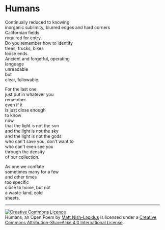 # Humans

Continually reduced to knowing  
inorganic sublimity, blurred edges and hard corners  
Californian fields  
required for entry.  
Do you remember how to identify  
trees, trucks, bikes  
loose ends.  
Ancient and forgetful, operating  
language  
unreadable  
but  
clear, followable.  

For the last one  
just put in whatever you  
remember  
even if it  
is just close enough  
to know  
now  
that the light is not the sun  
and the light is not the sky  
and the light is not the gods  
who can't save you, don't want to  
who can't even see you  
through the density  
of our collection.  

As one we conflate  
sometimes many for a few  
and other times  
too specific  
close to home, but not  
a waste-land, cold  
sheets.  

---


<a rel="license" href="http://creativecommons.org/licenses/by-sa/4.0/"><img alt="Creative Commons Licence" style="border-width:0" src="https://i.creativecommons.org/l/by-sa/4.0/88x31.png" /></a><br /><span xmlns:dct="http://purl.org/dc/terms/" href="http://purl.org/dc/dcmitype/Text" property="dct:title" rel="dct:type">Humans, an Open Poem</span> by <a xmlns:cc="http://creativecommons.org/ns#" href="www.emenel.ca" property="cc:attributionName" rel="cc:attributionURL">Matt Nish-Lapidus</a> is licensed under a <a rel="license" href="http://creativecommons.org/licenses/by-sa/4.0/">Creative Commons Attribution-ShareAlike 4.0 International License</a>.
